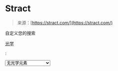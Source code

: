 <!--yml

category: 未分类

date: 2024-05-27 14:34:52

-->

# Stract

> 来源：[https://stract.com/](https://stract.com/)

自定义您的搜索

[光学](/settings/optics)

:

<select id="optics-selector" name="optic" class="m-0 cursor-pointer text-xs text-neutral-focus svelte-uliunm" form="searchbar-form"><option value="" selected="selected" class="svelte-uliunm">无光学元素</option><option value="https://raw.githubusercontent.com/StractOrg/sample-optics/main/copycats_removal.optic" class="svelte-uliunm">复制品去除</option><option value="https://raw.githubusercontent.com/StractOrg/sample-optics/main/discussions.optic" class="svelte-uliunm">讨论</option><option value="https://raw.githubusercontent.com/StractOrg/sample-optics/main/indieweb_blogroll.optic" class="svelte-uliunm">Indieweb 和博客目录</option><option value="https://raw.githubusercontent.com/StractOrg/sample-optics/main/academic.optic" class="svelte-uliunm">学术</option></select>
